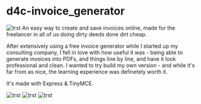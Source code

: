 # d4c-invoice_generator

![trst](public/d4clogo.png)
An easy way to create and save invoices online, made for the freelancer in all of us doing dirty deeds done dirt cheap.

After extensively using a free invoice generator while I started up my consulting company, I fell in love with how useful it was - being able to 
generate invoices into PDFs, and things line by line, and have it look professional and clean. I wanted to try build my own version - and while
it's far from as nice, the learning experience was definetely worth it.

It's made with Express & TinyMCE.

![trst](public/d4c1.png)
![trst](public/d4c2.png)
![trst](public/d4c3.png)
